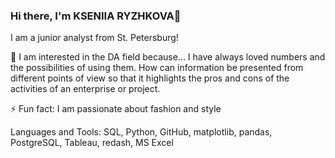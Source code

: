 ### Hi there, I'm KSENIIA RYZHKOVA👋

I am a junior analyst from St. Petersburg!

🔭 I am interested in the DA field because... I have always loved numbers and the possibilities of using them. How can information be presented from different points of view so that it highlights the pros and cons of the activities of an enterprise or project.

⚡ Fun fact: I am passionate about fashion and style

Languages and Tools:
SQL, Python, GitHub, matplotlib, pandas, РostgreSQL, Tableau, redash, MS Excel 




<!--
**ksyuuush/ksyuuush** is a ✨ _special_ ✨ repository because its `README.md` (this file) appears on your GitHub profile.

Here are some ideas to get you started:

- 🔭 I’m currently working on ...
- 🌱 I’m currently learning ...
- 👯 I’m looking to collaborate on ...
- 🤔 I’m looking for help with ...
- 💬 Ask me about ...
- 📫 How to reach me: ...
- 😄 Pronouns: ...
- ⚡ Fun fact: ...
-->
